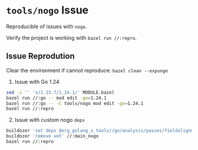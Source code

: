 # `tools/nogo` Issue

Reproducible of issues with `nogo`.

Verify the project is working with `bazel run //:repro`.

## Issue Reprodution

Clear the environment if cannot reproduce: `bazel clean --expunge`

1. Issue with Go 1.24

```sh
sed -i '' 's/1.23.7/1.24.1/' MODULE.bazel
bazel run //:go -- mod edit -go=1.24.1
bazel run //:go -- -C tools/nogo mod edit -go=1.24.1
bazel run //:repro
```

2. Issue with custom nogo `deps`

```sh
buildozer 'set deps @org_golang_x_tools//go/analysis/passes/fieldalignment' //:main_nogo
buildozer 'remove vet' //:main_nogo
bazel run //:repro
```
